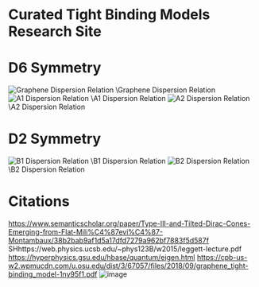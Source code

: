 # Curated Tight Binding Models Research Site

# D6 Symmetry

![Graphene Dispersion Relation](https://github.com/user-attachments/assets/79e3e6b8-a970-49d9-89a2-58d8a16f194a)
\\Graphene Dispersion Relation
![A1 Dispersion Relation](https://github.com/user-attachments/assets/f0b13a1c-e676-4bd1-9fb4-49e8bcf205fa)
\\A1 Dispersion Relation
![A2 Dispersion Relation](https://github.com/user-attachments/assets/0a76dff8-6c15-4a42-9eb8-dd6926992e5e)
\\A2 Dispersion Relation

# D2 Symmetry

![B1 Dispersion Relation](https://github.com/user-attachments/assets/ea63a715-88c2-4ec7-99b2-9bc45c3d184d)
\\B1 Dispersion Relation
![B2 Dispersion Relation](https://github.com/user-attachments/assets/9accc0be-7896-4958-8727-966b25e5d7a8)
\\B2 Dispersion Relation

# Citations

https://www.semanticscholar.org/paper/Type-III-and-Tilted-Dirac-Cones-Emerging-from-Flat-Mili%C4%87evi%C4%87-Montambaux/38b2bab9af1d5a17dfd7279a962bf7883f5d587f
SHhttps://web.physics.ucsb.edu/~phys123B/w2015/leggett-lecture.pdf 
https://hyperphysics.gsu.edu/hbase/quantum/eigen.html
https://cpb-us-w2.wpmucdn.com/u.osu.edu/dist/3/67057/files/2018/09/graphene_tight-binding_model-1ny95f1.pdf
![image](https://github.com/user-attachments/assets/800017c5-b135-4539-b0fc-1e4aaa0467e6)

